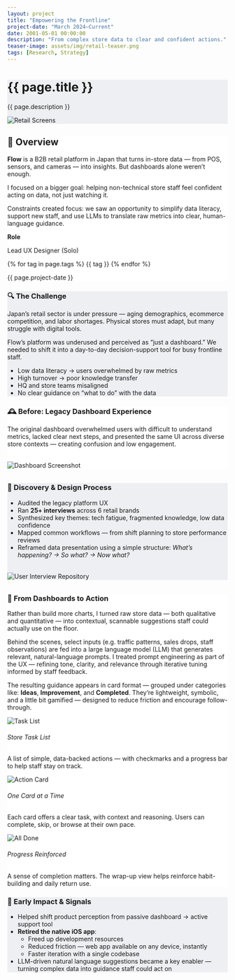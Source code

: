 ```yaml
---
layout: project
title: "Empowering the Frontline"
project-date: "March 2024–Current"
date: 2001-05-01 00:00:00
description: "From complex store data to clear and confident actions."
teaser-image: assets/img/retail-teaser.png
tags: [Research, Strategy]
---
```


<div class="full-width-section" style="background-color: #EDEFF2;">
  <div class="container content-wrapper">
    <h1>{{ page.title }}</h1>
    <p>{{ page.description }}</p>
    <div class="none">
      <img src="/assets/img/retail-teaser.png" class="img-fluid rounded" alt="Retail Screens">
    </div>
  </div>
</div>

<div class="full-width-section" style="background-color: #fff;">
  <div class="container content-wrapper">
    <div class="row">
      <div class="col-8">
        <h2>🎯 Overview</h2>
        <p><strong>Flow</strong> is a B2B retail platform in Japan that turns in-store data — from POS, sensors, and cameras — into insights. But dashboards alone weren’t enough.</p>
        <p>I focused on a bigger goal: helping non-technical store staff feel confident acting on data, not just watching it.</p>
        <p>Constraints created focus: we saw an opportunity to simplify data literacy, support new staff, and use LLMs to translate raw metrics into clear, human-language guidance.</p>
      </div>
      <div class="col-4">
        <p><strong>Role</strong></p>
        <p>Lead UX Designer (Solo)</p>
        {% for tag in page.tags %}
        <span class="badge rounded-pill bg-dark">{{ tag }}</span>
        {% endfor %}
        <p>{{ page.project-date }}</p>
      </div>
    </div>
  </div>
</div>

<div class="full-width-section" style="background-color: #EDEFF2;">
  <div class="container content-wrapper">
    <h3>🔍 The Challenge</h3>
    <p>Japan’s retail sector is under pressure — aging demographics, ecommerce competition, and labor shortages. Physical stores must adapt, but many struggle with digital tools.</p>
    <p>Flow’s platform was underused and perceived as “just a dashboard.” We needed to shift it into a day-to-day decision-support tool for busy frontline staff.</p>
    <ul>
      <li>Low data literacy → users overwhelmed by raw metrics</li>
      <li>High turnover → poor knowledge transfer</li>
      <li>HQ and store teams misaligned</li>
      <li>No clear guidance on “what to do” with the data</li>
    </ul>
  </div>
</div>

<div class="full-width-section" style="background-color: #fff;">
  <div class="container content-wrapper">
    <h3>🕰️ Before: Legacy Dashboard Experience</h3>
    <p>The original dashboard overwhelmed users with difficult to understand metrics, lacked clear next steps, and presented the same UI across diverse store contexts — creating confusion and low engagement.</p>
    <div style="max-width: 600px; margin: 2rem auto;">
      <img src="/assets/img/legacy-dashboard.png" class="img-fluid rounded" alt="Dashboard Screenshot">
    </div>
  </div>
</div>

<div class="full-width-section" style="background-color: #EDEFF2;">
  <div class="container content-wrapper">
    <h3>🔎 Discovery & Design Process</h3>
    <ul>
      <li>Audited the legacy platform UX</li>
      <li>Ran <strong>25+ interviews</strong> across 6 retail brands</li>
      <li>Synthesized key themes: tech fatigue, fragmented knowledge, low data confidence</li>
      <li>Mapped common workflows — from shift planning to store performance reviews</li>
      <li>Reframed data presentation using a simple structure: <em>What’s happening? → So what? → Now what?</em></li>
    </ul>
    <div style="max-width: 600px; margin: 2rem auto;">
      <img src="/assets/img/interviews.png" class="img-fluid rounded" alt="User Interview Repository">
    </div>
  </div>
</div>

<div class="full-width-section" style="background-color: #fff;">
  <div class="container content-wrapper">
    <h3>🧩 From Dashboards to Action</h3>
    <p>Rather than build more charts, I turned raw store data — both qualitative and quantitative — into contextual, scannable suggestions staff could actually use on the floor.</p>
    <p>Behind the scenes, select inputs (e.g. traffic patterns, sales drops, staff observations) are fed into a large language model (LLM) that generates relevant, natural-language prompts. I treated prompt engineering as part of the UX — refining tone, clarity, and relevance through iterative tuning informed by staff feedback.</p>
    <p>The resulting guidance appears in card format — grouped under categories like: <strong>Ideas</strong>, <strong>Improvement</strong>, and <strong>Completed</strong>. They’re lightweight, symbolic, and a little bit gamified — designed to reduce friction and encourage follow-through.</p>
    <div class="row text-left mt-5">
      <div class="col-md-4 mb-4">
        <img src="/assets/img/flow-cards-tasklist.png" alt="Task List" class="img-fluid rounded mb-3">
        <h6>Store Task List</h6>
        <p>A list of simple, data-backed actions — with checkmarks and a progress bar to help staff stay on track.</p>
      </div>
      <div class="col-md-4 mb-4">
        <img src="/assets/img/flow-cards-task.png" alt="Action Card" class="img-fluid rounded mb-3">
        <h6>One Card at a Time</h6>
        <p>Each card offers a clear task, with context and reasoning. Users can complete, skip, or browse at their own pace.</p>
      </div>
      <div class="col-md-4 mb-4">
        <img src="/assets/img/flow-cards-complete.png" alt="All Done" class="img-fluid rounded mb-3">
        <h6>Progress Reinforced</h6>
        <p>A sense of completion matters. The wrap-up view helps reinforce habit-building and daily return use.</p>
      </div>
    </div>
  </div>
</div>

<div class="full-width-section" style="background-color: #EDEFF2;">
  <div class="container content-wrapper">
    <h3>👀 Early Impact & Signals</h3>
    <ul>
      <li>Helped shift product perception from passive dashboard → active support tool</li>
      <li><strong>Retired the native iOS app</strong>:
        <ul>
          <li>Freed up development resources</li>
          <li>Reduced friction — web app available on any device, instantly</li>
          <li>Faster iteration with a single codebase</li>
        </ul>
      </li>
      <li>LLM-driven natural language suggestions became a key enabler — turning complex data into guidance staff could act on</li>
    </ul>
  </div>
</div>
